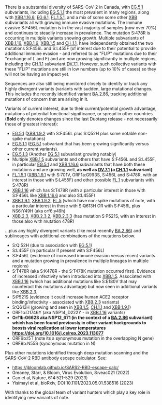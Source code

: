 

There is a substantial diversity of SARS-CoV-2 in Canada, with <u id='EG_5_1'>EG.5.1</u> subvariants, including <u id='EG_5_1_1'>EG.5.1.1</u> the most prevalent in many regions, along with <u id='XBB_1_16_6'>XBB.1.16.6</u>, <u id='EG_6_1'>EG.6.1</u>, <u id='FL_1_5_1'>FL.1.5.1</u>, and a mix of some some other <u id='XBB'>XBB</u> subvariants all with growing immune evasive mutations. The immune evasive S:F456L mutation is in the vast majority of samples (now over 70%) and continues to steadily increase in prevalence. The mutation S:478R is occurring in multiple variants showing growth. Multiple subvariants of <u id='XBB_1_16'>XBB.1.16</u>, <u id='XBB_1_9'>XBB.1.9</u>, <u id='XBB_1_5'>XBB.1.5</u> and <u id='CH_1_1'>CH.1.1</u>, have independently obtained the two mutations S:F456L and S:L455F (of interest due to their potential to provide additional immune evasion - and referred to as "FLIP" mutations due to their "exchange of L and F) and are now growing significantly in multiple regions, including the <u id='CH_1_1'>CH.1.1</u> subvariant <u id='DV_7_1'>DV.7.1</u>. However, such collective variants with these "FLIP" mutations are still in low numbers (up to 10% of cases) so they will not be having an impact yet.



Sequences are also still being monitored closely to identify or track any highly divergent variants (variants with sudden, large mutational changes. This includes the recently identified variant <u id='BA_2_86'>BA.2.86</u>, tracking additional mutations of concern that are arising in it.



Variants of current interest, due to their current/potential growth advantage, mutations of potential functional significance, or spread in other countries (**Bold** only denotes changes since the last Duotang release - not necessarily those of greatest interest):



* <u id='EG_5_1'>EG.5.1</u> (<u id='XBB_1_9_2'>XBB.1.9.2</u> with S:F456L plus S:Q52H plus some notable non-spike mutations)
* <u id='EG_5_1_1'>EG.5.1.1</u> (<u id='EG_5_1'>EG.5.1</u> subvariant that has been growing significantly versus other current variants).
* <u id='EG_5_1_3'>EG.5.1.3</u> (Another <u id='EG_5_1'>EG.5.1</u> subvariant growing notably)
* Multiple <u id='XBB_1_5'>XBB.1.5</u> subvariants and others that have S:F456L and S:L455F, in particular <u id='EG_5_1'>EG.5.1</u> and <u id='XBB_1_16_6'>XBB.1.16.6</u> subvariants that have both these mutations and are growing well, **as well as <u id='DV_7_1'>DV.7.1</u> (a <u id='CH_1_1'>CH.1.1</u> subvariant)**
* <u id='FL_1_5_1'>FL.1.5.1</u> (<u id='XBB_1_9_1'>XBB.1.9.1</u> with S:701V, ORF1a:G993S, S:456L and S:478R, with an interest in those with S:L455F) and other possible <u id='FL_1'>FL.1</u> subvariants with S:478R)
* <u id='XBB_1_16'>XBB.1.16</u> which has S:T478R (with a particular interest in those with S:F456L like <u id='XBB_1_16_6'>XBB.1.16.6</u> and also S:L455F)
* <u id='XBB_1_9_1'>XBB.1.9.1</u>, <u id='XBB_1_9_2'>XBB.1.9.2</u>, <u id='FL_5'>FL.5</u> (which have non-spike mutations of note, with a particular interest in those with S:Q613H OR with S:F456L plus NS6:Y49H (aka orf6:y49h)
* <u id='XBB_2_3'>XBB.2.3</u>, <u id='XBB_2_3_2'>XBB.2.3.2</u>, <u id='XBB_2_3_3'>XBB.2.3.3</u> (has mutation S:P521S, with an interest in those also with mutation 478R)

…plus any highly divergent variants (like most recently <u id='BA_2_86'>BA.2.86</u>) and sublineages with additional combinations of the mutations below.



* S:Q:52H (due to association with <u id='EG_5_1'>EG.5.1</u>)
* S:L455F (in particular if present with S:F456L)
* S:F456L (evidence of increased immune evasion versus recent variants and a mutation growing in prevalence in multiple lineages in multiple regions)
* S:T478R (aka S:K478R - the S:T478K mutation occurred first). Evidence of increased infectivity when introduced into <u id='XBB_1_5'>XBB.1.5</u>. Associated with <u id='XBB_1_16'>XBB.1.16</u> (which has additional mutations like S:E180V that may counteract this mutations advantage) but now seen in additional variants like <u id='XBB_2_3'>XBB.2.3</u>.
* S:P521S (evidence it could increase human ACE2 receptor binding/infectivity - associated with <u id='XBB_2_3'>XBB.2.3</u> variants)
* S:Q613H (growing and seen in <u id='XBB_1_5'>XBB.1.5</u>, <u id='CH_1_1'>CH.1.1</u> and <u id='XBB_1_9_1'>XBB.1.9.1</u>)
* ORF1b:D1746Y (aka NSP14_D222Y - in <u id='XBB_1_16'>XBB.1.16</u> variants)
* **Orf1b:G662S aka NSP12_671 (in the context of a <u id='BA_2_86'>BA.2.86</u> subvariant) which has been found previously in other variant backgrounds to boosts viral replication at lower temperatures <https://doi.org/10.1016/j.celrep.2023.113077>**
* ORF9b:I5T (note its a synonymous mutation in the overlapping N gene)
* ORF9b:N55S (synonymous mutation in N)

Plus other mutations identified through deep mutation scanning and the SARS-CoV-2 RBD antibody escape calculator. See:



* <https://jbloomlab.github.io/SARS2-RBD-escape-calc/>
* Greaney, Starr, &amp; Bloom, Virus Evolution, 8:veac021 (2022)
* Cao et al, Nature, 614:521-529 (2023)
* Yisimayi et al, bioRxiv, DOI 10.1101/2023.05.01.538516 (2023)

With thanks to the global team of variant hunters which play a key role in identifying new variants of note.


<!-- edited -->